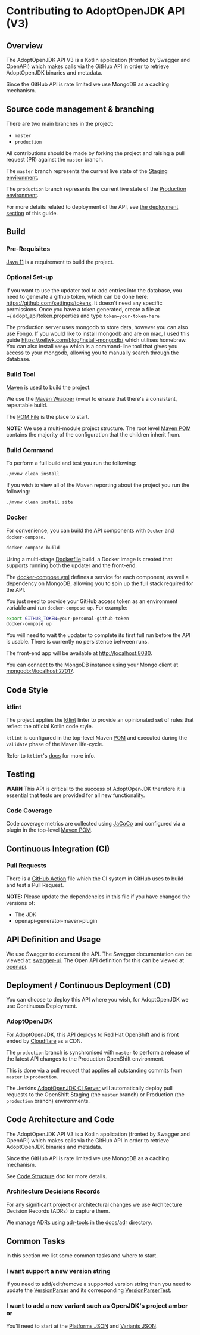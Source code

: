 # Contributing to AdoptOpenJDK API (V3)

## Overview

The AdoptOpenJDK API V3 is a Kotlin application (fronted by Swagger and OpenAPI) which makes 
calls via the GitHub API in order to retrieve AdoptOpenJDK binaries and metadata.

Since the GitHub API is rate limited we use MongoDB as a caching mechanism.

## Source code management & branching

There are two main branches in the project:
- `master`
- `production`

All contributions should be made by forking the project and raising a pull request (PR) against the `master` branch.

The `master` branch represents the current live state of the [Staging environment](https://staging-api.adoptopenjdk.net/).

The `production` branch represents the current live state of the [Production environment](https://api.adoptopenjdk.net/).

For more details related to deployment of the API, see [the deployment section](#deployment--continuous-deployment-cd) of this guide.

## Build

### Pre-Requisites

[Java 11](https://adoptopenjdk.net/releases.html?variant=openjdk11) is a requirement to build the project.

### Optional Set-up

If you want to use the updater tool to add entries into the database, you need to generate a github token, which can be done here: https://github.com/settings/tokens. It doesn't need any specific permissions. Once you have a token generated, create a file at ~/.adopt_api/token.properties and type `token=your-token-here`

The production server uses mongodb to store data, however you can also use Fongo. If you would like to install mongodb and are on mac, I used this guide https://zellwk.com/blog/install-mongodb/ which utilises homebrew. You can also install `mongo` which is a command-line tool that gives you access to your mongodb, allowing you to manually search through the database.

### Build Tool

[Maven](https://maven.apache.org/index.html) is used to build the project.

We use the [Maven Wrapper](https://github.com/takari/maven-wrapper) (`mvnw`) to ensure that there's a consistent, repeatable build. 

The 
[POM File](./pom.xml) is the place to start.

**NOTE:** We use a multi-module project structure. The root level [Maven POM](./pom.xml) contains the majority 
of the configuration that the children inherit from. 

### Build Command

To perform a full build and test you run the following:

`./mvnw clean install`

If you wish to view all of the Maven reporting about the project you run the following:

`./mvnw clean install site`

### Docker
For convenience, you can build the API components with `Docker` and `docker-compose`. 

```bash
docker-compose build
``` 

Using a multi-stage [Dockerfile](Dockerfile) build, a Docker image is created that supports running both the updater and the front-end.

The [docker-compose.yml](docker-compose.yml) defines a service for each component, as well a dependency on MongoDB, allowing you to spin up the full stack required for the API.

You just need to provide your GitHub access token as an environment variable and run `docker-compose up`. For example:

```bash
export GITHUB_TOKEN=your-personal-github-token
docker-compose up
``` 

You will need to wait the updater to complete its first full run before the API is usable. There is currently no persistence between runs.

The front-end app will be available at <http://localhost:8080>.

You can connect to the MongoDB instance using your Mongo client at <mongodb://localhost:27017>.   

## Code Style

### ktlint

The project applies the [ktlint](https://github.com/pinterest/ktlint) linter to provide an opinionated set of rules that reflect the official Kotlin code style.

`ktlint` is configured in the top-level Maven [POM](./pom.xml) and executed during the `validate` phase of the Maven life-cycle.

Refer to `ktlint`'s [docs](https://github.com/pinterest/ktlint#-with-maven) for more info.

## Testing

**WARN** This API is critical to the success of AdoptOpenJDK therefore it is 
essential that tests are provided for all new functionality. 

### Code Coverage

Code coverage metrics are collected using [JaCoCo](https://www.jacoco.org/jacoco/) and configured via a plugin in the top-level [Maven POM](./pom.xml).

## Continuous Integration (CI)

### Pull Requests

There is a [GitHub Action](.github\workflows\build.yml) file which the CI system 
in GitHub uses to build and test a Pull Request.

**NOTE:** Please update the dependencies in this file if you have changed the versions of:
 
* The JDK
* openapi-generator-maven-plugin  

## API Definition and Usage

We use Swagger to document the API. The Swagger documentation can be viewed at: [swagger-ui](https://api.adoptopenjdk.net/swagger-ui). 
The Open API definition for this can be viewed at [openapi](https://api.adoptopenjdk.net/openapi).

## Deployment / Continuous Deployment (CD)

You can choose to deploy this API where you wish, for AdoptOpenJDK we use Continuous Deployment.

### AdoptOpenJDK

For AdoptOpenJDK, this API deploys to Red Hat OpenShift and is front ended by [Cloudflare](https://www.cloudflare.com) as a CDN.

The `production` branch is synchronised with `master` to perform a release of the latest API changes to the Production OpenShift environment.  

This is done via a pull request that applies all outstanding commits from `master` to `production`.

The Jenkins [AdoptOpenJDK CI Server](https://ci.adoptopenjdk.net) will automatically 
deploy pull requests to the OpenShift Staging (the `master` branch) or Production (the `production` branch) environments.

## Code Architecture and Code

The AdoptOpenJDK API V3 is a Kotlin application (fronted by Swagger and OpenAPI) which makes 
calls via the GitHub API in order to retrieve AdoptOpenJDK binaries and metadata.

Since the GitHub API is rate limited we use MongoDB as a caching mechanism.

See [Code Structure](./docs/STRUCTURE.md) doc for more details.

### Architecture Decisions Records

For any significant project or architectural changes we use Architecture Decision Records (ADRs) to capture them.

We manage ADRs using [adr-tools](https://github.com/npryce/adr-tools) in the [docs/adr](docs/adr) directory.

## Common Tasks

In this section we list some common tasks and where to start.

### I want support a new version string

If you need to add/edit/remove a supported version string then you need to update the [VersionParser](adoptopenjdk-api-v3-models/src/main/kotlin/net/adoptopenjdk/api/v3/parser/VersionParser.kt) and 
its corresponding [VersionParserTest](adoptopenjdk-api-v3-models/src/test/kotlin/net/adoptopenjdk/api/VersionParserTest.kt).

### I want to add a new variant such as OpenJDK's project amber or 

You'll need to start at the [Platforms JSON](adoptopenjdk-api-v3-frontend/src/main/resources/JSON/platforms.json) and 
[Variants JSON](adoptopenjdk-api-v3-frontend/src/main/resources/JSON/variants.json).
